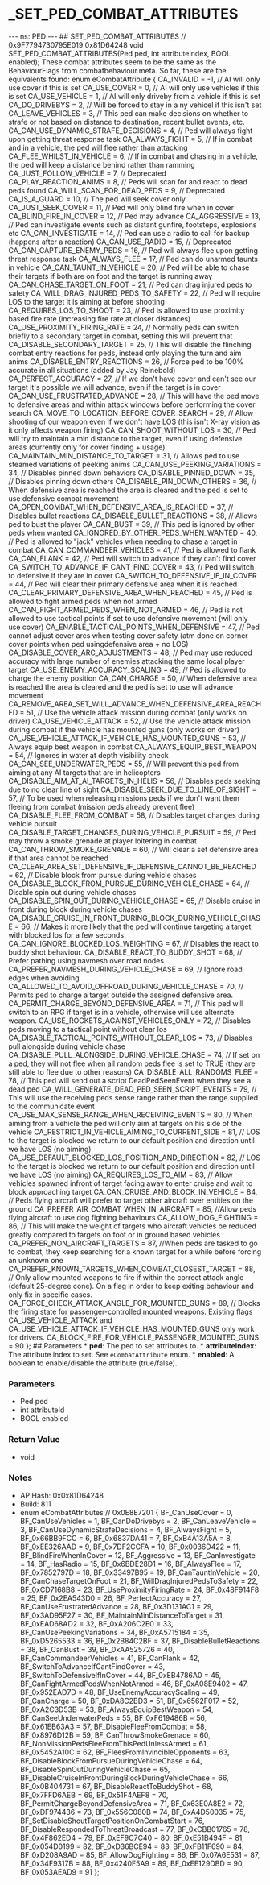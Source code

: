 # _SET_PED_COMBAT_ATTRIBUTES

--- ns: PED --- ## SET_PED_COMBAT_ATTRIBUTES  // 0x9F7794730795E019 0x81D64248 void SET_PED_COMBAT_ATTRIBUTES(Ped ped, int attributeIndex, BOOL enabled);   These combat attributes seem to be the same as the BehaviourFlags from combatbehaviour.meta.  So far, these are the equivalents found:  enum eCombatAttribute { CA_INVALID = -1, // AI will only use cover if this is set CA_USE_COVER = 0, // AI will only use vehicles if this is set CA_USE_VEHICLE = 1, // AI will only driveby from a vehicle if this is set CA_DO_DRIVEBYS = 2, // Will be forced to stay in a ny vehicel if this isn't set CA_LEAVE_VEHICLES = 3, // This ped can make decisions on whether to strafe or not based on distance to destination, recent bullet events, etc. CA_CAN_USE_DYNAMIC_STRAFE_DECISIONS	= 4, // Ped will always fight upon getting threat response task CA_ALWAYS_FIGHT = 5, // If in combat and in a vehicle, the ped will flee rather than attacking CA_FLEE_WHILST_IN_VEHICLE = 6, // If in combat and chasing in a vehicle, the ped will keep a distance behind rather than ramming CA_JUST_FOLLOW_VEHICLE = 7, // Deprecated CA_PLAY_REACTION_ANIMS = 8, // Peds will scan for and react to dead peds found CA_WILL_SCAN_FOR_DEAD_PEDS = 9, // Deprecated CA_IS_A_GUARD = 10, // The ped will seek cover only CA_JUST_SEEK_COVER = 11, // Ped will only blind fire when in cover CA_BLIND_FIRE_IN_COVER = 12, // Ped may advance CA_AGGRESSIVE = 13, // Ped can investigate events such as distant gunfire, footsteps, explosions etc CA_CAN_INVESTIGATE = 14, // Ped can use a radio to call for backup (happens after a reaction) CA_CAN_USE_RADIO = 15, // Deprecated CA_CAN_CAPTURE_ENEMY_PEDS = 16, // Ped will always flee upon getting threat response task CA_ALWAYS_FLEE = 17, // Ped can do unarmed taunts in vehicle CA_CAN_TAUNT_IN_VEHICLE = 20, // Ped will be able to chase their targets if both are on foot and the target is running away CA_CAN_CHASE_TARGET_ON_FOOT = 21, // Ped can drag injured peds to safety CA_WILL_DRAG_INJURED_PEDS_TO_SAFETY = 22, // Ped will require LOS to the target it is aiming at before shooting CA_REQUIRES_LOS_TO_SHOOT = 23, // Ped is allowed to use proximity based fire rate (increasing fire rate at closer distances) CA_USE_PROXIMITY_FIRING_RATE = 24, // Normally peds can switch briefly to a secondary target in combat, setting this will prevent that CA_DISABLE_SECONDARY_TARGET = 25, // This will disable the flinching combat entry reactions for peds, instead only playing the turn and aim anims CA_DISABLE_ENTRY_REACTIONS = 26, // Force ped to be 100% accurate in all situations (added by Jay Reinebold) CA_PERFECT_ACCURACY = 27, // If we don't have cover and can't see our target it's possible we will advance, even if the target is in cover CA_CAN_USE_FRUSTRATED_ADVANCE	= 28, // This will have the ped move to defensive areas and within attack windows before performing the cover search CA_MOVE_TO_LOCATION_BEFORE_COVER_SEARCH = 29, // Allow shooting of our weapon even if we don't have LOS (this isn't X-ray vision as it only affects weapon firing) CA_CAN_SHOOT_WITHOUT_LOS = 30, // Ped will try to maintain a min distance to the target, even if using defensive areas (currently only for cover finding + usage) CA_MAINTAIN_MIN_DISTANCE_TO_TARGET = 31, // Allows ped to use steamed variations of peeking anims CA_CAN_USE_PEEKING_VARIATIONS	= 34, // Disables pinned down behaviors CA_DISABLE_PINNED_DOWN = 35, // Disables pinning down others CA_DISABLE_PIN_DOWN_OTHERS = 36, // When defensive area is reached the area is cleared and the ped is set to use defensive combat movement CA_OPEN_COMBAT_WHEN_DEFENSIVE_AREA_IS_REACHED = 37, // Disables bullet reactions CA_DISABLE_BULLET_REACTIONS = 38, // Allows ped to bust the player CA_CAN_BUST = 39, // This ped is ignored by other peds when wanted CA_IGNORED_BY_OTHER_PEDS_WHEN_WANTED = 40, // Ped is allowed to "jack" vehicles when needing to chase a target in combat CA_CAN_COMMANDEER_VEHICLES = 41, // Ped is allowed to flank CA_CAN_FLANK = 42, // Ped will switch to advance if they can't find cover CA_SWITCH_TO_ADVANCE_IF_CANT_FIND_COVER = 43, // Ped will switch to defensive if they are in cover CA_SWITCH_TO_DEFENSIVE_IF_IN_COVER = 44, // Ped will clear their primary defensive area when it is reached CA_CLEAR_PRIMARY_DEFENSIVE_AREA_WHEN_REACHED = 45, // Ped is allowed to fight armed peds when not armed CA_CAN_FIGHT_ARMED_PEDS_WHEN_NOT_ARMED = 46, // Ped is not allowed to use tactical points if set to use defensive movement (will only use cover) CA_ENABLE_TACTICAL_POINTS_WHEN_DEFENSIVE = 47, // Ped cannot adjust cover arcs when testing cover safety (atm done on corner cover points when  ped usingdefensive area + no LOS) CA_DISABLE_COVER_ARC_ADJUSTMENTS = 48, // Ped may use reduced accuracy with large number of enemies attacking the same local player target CA_USE_ENEMY_ACCURACY_SCALING	= 49, // Ped is allowed to charge the enemy position CA_CAN_CHARGE = 50, // When defensive area is reached the area is cleared and the ped is set to use will advance movement CA_REMOVE_AREA_SET_WILL_ADVANCE_WHEN_DEFENSIVE_AREA_REACHED = 51, // Use the vehicle attack mission during combat (only works on driver) CA_USE_VEHICLE_ATTACK = 52, // Use the vehicle attack mission during combat if the vehicle has mounted guns (only works on driver) CA_USE_VEHICLE_ATTACK_IF_VEHICLE_HAS_MOUNTED_GUNS = 53, // Always equip best weapon in combat CA_ALWAYS_EQUIP_BEST_WEAPON = 54, // Ignores in water at depth visibility check CA_CAN_SEE_UNDERWATER_PEDS = 55, // Will prevent this ped from aiming at any AI targets that are in helicopters CA_DISABLE_AIM_AT_AI_TARGETS_IN_HELIS = 56, // Disables peds seeking due to no clear line of sight CA_DISABLE_SEEK_DUE_TO_LINE_OF_SIGHT = 57, // To be used when releasing missions peds if we don't want them fleeing from combat (mission peds already prevent flee) CA_DISABLE_FLEE_FROM_COMBAT = 58, // Disables target changes during vehicle pursuit CA_DISABLE_TARGET_CHANGES_DURING_VEHICLE_PURSUIT = 59, // Ped may throw a smoke grenade at player loitering in combat CA_CAN_THROW_SMOKE_GRENADE = 60, // Will clear a set defensive area if that area cannot be reached CA_CLEAR_AREA_SET_DEFENSIVE_IF_DEFENSIVE_CANNOT_BE_REACHED = 62, // Disable block from pursue during vehicle chases CA_DISABLE_BLOCK_FROM_PURSUE_DURING_VEHICLE_CHASE = 64, // Disable spin out during vehicle chases CA_DISABLE_SPIN_OUT_DURING_VEHICLE_CHASE = 65, // Disable cruise in front during block during vehicle chases CA_DISABLE_CRUISE_IN_FRONT_DURING_BLOCK_DURING_VEHICLE_CHASE = 66, // Makes it more likely that the ped will continue targeting a target with blocked los for a few seconds CA_CAN_IGNORE_BLOCKED_LOS_WEIGHTING = 67, // Disables the react to buddy shot behaviour. CA_DISABLE_REACT_TO_BUDDY_SHOT = 68, // Prefer pathing using navmesh over road nodes CA_PREFER_NAVMESH_DURING_VEHICLE_CHASE = 69, // Ignore road edges when avoiding CA_ALLOWED_TO_AVOID_OFFROAD_DURING_VEHICLE_CHASE = 70, // Permits ped to charge a target outside the assigned defensive area. CA_PERMIT_CHARGE_BEYOND_DEFENSIVE_AREA = 71, // This ped will switch to an RPG if target is in a vehicle, otherwise will use alternate weapon. CA_USE_ROCKETS_AGAINST_VEHICLES_ONLY = 72, // Disables peds moving to a tactical point without clear los CA_DISABLE_TACTICAL_POINTS_WITHOUT_CLEAR_LOS = 73, // Disables pull alongside during vehicle chase CA_DISABLE_PULL_ALONGSIDE_DURING_VEHICLE_CHASE = 74, // If set on a ped, they will not flee when all random peds flee is set to TRUE (they are still able to flee due to other reasons) CA_DISABLE_ALL_RANDOMS_FLEE = 78, // This ped will send out a script DeadPedSeenEvent when they see a dead ped CA_WILL_GENERATE_DEAD_PED_SEEN_SCRIPT_EVENTS = 79, // This will use the receiving peds sense range rather than the range supplied to the communicate event CA_USE_MAX_SENSE_RANGE_WHEN_RECEIVING_EVENTS = 80, // When aiming from a vehicle the ped will only aim at targets on his side of the vehicle CA_RESTRICT_IN_VEHICLE_AIMING_TO_CURRENT_SIDE = 81, // LOS to the target is blocked we return to our default position and direction until we have LOS (no aiming) CA_USE_DEFAULT_BLOCKED_LOS_POSITION_AND_DIRECTION = 82, // LOS to the target is blocked we return to our default position and direction until we have LOS (no aiming) CA_REQUIRES_LOS_TO_AIM = 83, // Allow vehicles spawned infront of target facing away to enter cruise and wait to block approaching target CA_CAN_CRUISE_AND_BLOCK_IN_VEHICLE = 84, // Peds flying aircraft will prefer to target other aircraft over entities on the ground CA_PREFER_AIR_COMBAT_WHEN_IN_AIRCRAFT = 85, //Allow peds flying aircraft to use dog fighting behaviours CA_ALLOW_DOG_FIGHTING = 86, // This will make the weight of targets who aircraft vehicles be reduced greatly compared to targets on foot or in ground based vehicles CA_PREFER_NON_AIRCRAFT_TARGETS = 87, //When peds are tasked to go to combat, they keep searching for a known target for a while before forcing an unknown one CA_PREFER_KNOWN_TARGETS_WHEN_COMBAT_CLOSEST_TARGET = 88, // Only allow mounted weapons to fire if within the correct attack angle (default 25-degree cone). On a flag in order to keep exiting behaviour and only fix in specific cases. CA_FORCE_CHECK_ATTACK_ANGLE_FOR_MOUNTED_GUNS = 89, // Blocks the firing state for passenger-controlled mounted weapons. Existing flags CA_USE_VEHICLE_ATTACK and CA_USE_VEHICLE_ATTACK_IF_VEHICLE_HAS_MOUNTED_GUNS only work for drivers. CA_BLOCK_FIRE_FOR_VEHICLE_PASSENGER_MOUNTED_GUNS = 90 };  ## Parameters * **ped**: The ped to set attributes to. * **attributeIndex**: The attribute index to set. See `eCombatAttribute` enum. * **enabled**: A boolean to enable/disable the attribute (true/false).

### Parameters
* Ped ped
* int attributeId
* BOOL enabled

### Return Value
* void

### Notes
* AP Hash: 0x0x81D64248
* Build: 811
* enum eCombatAttributes // 0x0E8E7201
{
	BF_CanUseCover = 0,
	BF_CanUseVehicles = 1,
	BF_CanDoDrivebys = 2,
	BF_CanLeaveVehicle = 3,
	BF_CanUseDynamicStrafeDecisions = 4,
	BF_AlwaysFight = 5,
	BF_0x66BB9FCC = 6,
	BF_0x6837DA41 = 7,
	BF_0xB4A13A5A = 8,
	BF_0xEE326AAD = 9,
	BF_0x7DF2CCFA = 10,
	BF_0x0036D422 = 11,
	BF_BlindFireWhenInCover = 12,
	BF_Aggressive = 13,
	BF_CanInvestigate = 14,
	BF_HasRadio = 15,
	BF_0x6BDE28D1 = 16,
	BF_AlwaysFlee = 17,
	BF_0x7852797D = 18,
	BF_0x33497B95 = 19,
	BF_CanTauntInVehicle = 20,
	BF_CanChaseTargetOnFoot = 21,
	BF_WillDragInjuredPedsToSafety = 22,
	BF_0xCD7168B8 = 23,
	BF_UseProximityFiringRate = 24,
	BF_0x48F914F8 = 25,
	BF_0x2EA543D0 = 26,
	BF_PerfectAccuracy = 27,
	BF_CanUseFrustratedAdvance = 28,
	BF_0x3D131AC1 = 29,
	BF_0x3AD95F27 = 30,
	BF_MaintainMinDistanceToTarget = 31,
	BF_0xEAD68AD2 = 32,
	BF_0xA206C2E0 = 33,
	BF_CanUsePeekingVariations = 34,
	BF_0xA5715184 = 35,
	BF_0xD5265533 = 36,
	BF_0x2B84C2BF = 37,
	BF_DisableBulletReactions = 38,
	BF_CanBust = 39,
	BF_0xAA525726 = 40,
	BF_CanCommandeerVehicles = 41,
	BF_CanFlank = 42,
	BF_SwitchToAdvanceIfCantFindCover = 43,
	BF_SwitchToDefensiveIfInCover = 44,
	BF_0xEB4786A0 = 45,
	BF_CanFightArmedPedsWhenNotArmed = 46,
	BF_0xA08E9402 = 47,
	BF_0x952EAD7D = 48,
	BF_UseEnemyAccuracyScaling = 49,
	BF_CanCharge = 50,
	BF_0xDA8C2BD3 = 51,
	BF_0x6562F017 = 52,
	BF_0xA2C3D53B = 53,
	BF_AlwaysEquipBestWeapon = 54,
	BF_CanSeeUnderwaterPeds = 55,
	BF_0xF619486B = 56,
	BF_0x61EB63A3 = 57,
	BF_DisableFleeFromCombat = 58,
	BF_0x8976D12B = 59,
	BF_CanThrowSmokeGrenade = 60,
	BF_NonMissionPedsFleeFromThisPedUnlessArmed = 61,
	BF_0x5452A10C = 62,
	BF_FleesFromInvincibleOpponents = 63,
	BF_DisableBlockFromPursueDuringVehicleChase = 64,
	BF_DisableSpinOutDuringVehicleChase = 65,
	BF_DisableCruiseInFrontDuringBlockDuringVehicleChase = 66,
	BF_0x0B404731 = 67,
	BF_DisableReactToBuddyShot = 68,
	BF_0x7FFD6AEB = 69,
	BF_0x51F4AEF8 = 70,
	BF_PermitChargeBeyondDefensiveArea = 71,
	BF_0x63E0A8E2 = 72,
	BF_0xDF974436 = 73,
	BF_0x556C080B = 74,
	BF_0xA4D50035 = 75,
	BF_SetDisableShoutTargetPositionOnCombatStart = 76,
	BF_DisableRespondedToThreatBroadcast = 77,
	BF_0xCBB01765 = 78,
	BF_0x4F862ED4 = 79,
	BF_0xEF9C7C40 = 80,
	BF_0xE51B494F = 81,
	BF_0x054D0199 = 82,
	BF_0xD36BCE94 = 83,
	BF_0xFB11F690 = 84,
	BF_0xD208A9AD = 85,
	BF_AllowDogFighting = 86,
	BF_0x07A6E531 = 87,
	BF_0x34F9317B = 88,
	BF_0x4240F5A9 = 89,
	BF_0xEE129DBD = 90,
	BF_0x053AEAD9 = 91
};

